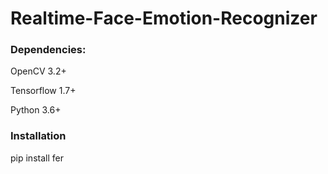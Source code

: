 # Realtime-Face-Emotion-Recognizer

### Dependencies:
OpenCV 3.2+

Tensorflow 1.7+

Python 3.6+

### Installation

pip install fer
